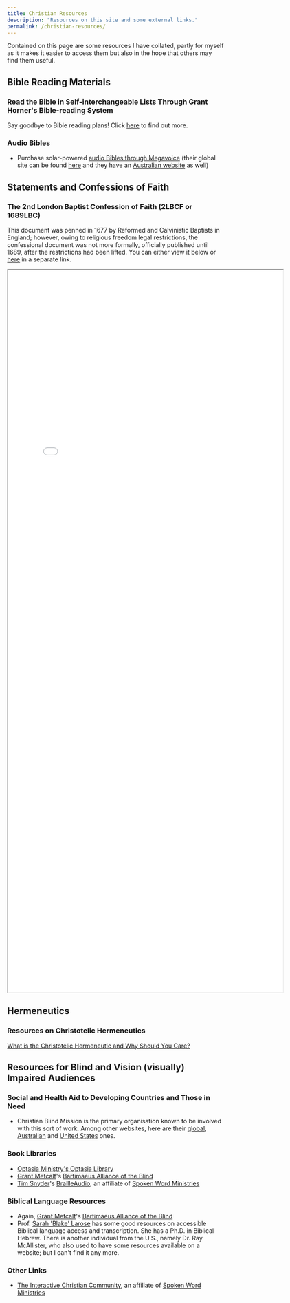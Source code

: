 ```yaml
---
title: Christian Resources
description: "Resources on this site and some external links."
permalink: /christian-resources/
---
```


Contained on this page are some resources I have collated, partly for myself as it makes it easier to access them but also in the hope that others may find them useful.

## Bible Reading Materials
### Read the Bible in Self-interchangeable Lists Through Grant Horner's Bible-reading System
Say goodbye to Bible reading plans! Click [here](/horner-ten-lists/) to find out more.

### Audio Bibles
* Purchase solar-powered [audio Bibles through Megavoice](https://megavoice.com/audio-bible/) (their global site can be found [here](https://megavoice.com) and they have an [Australian website](https://megavoice.org.au) as well)

## Statements and Confessions of Faith
### The 2nd London Baptist Confession of Faith (2LBCF or 1689LBC)
This document was penned in 1677 by Reformed and Calvinistic Baptists in England; however, owing to religious freedom legal restrictions, the confessional document was not more formally, officially published until 1689, after the restrictions had been lifted. You can either view it below or [here](/2lbcf/) in a separate link.

<iframe src="/1689lbc.html" title = "1677-89 (2nd) LBCF" width="640" height="1680"></iframe>

## Hermeneutics
### Resources on Christotelic Hermeneutics
[What is the Christotelic Hermeneutic and Why Should You Care?](https://christthetelos.wordpress.com/2014/09/26/what-is-the-christotelic-hermeneutic-and-why-should-you-care/)

## Resources for Blind and Vision (visually) Impaired Audiences
### Social and Health Aid to Developing Countries and Those in Need
* Christian Blind Mission is the primary organisation known to be involved with this sort of work. Among other websites, here are their [global](https://www.cbm.org), [Australian](https://www.cbm.org.au) and [United States](https://www.cbmus.org) ones.

### Book Libraries
* [Optasia Ministry's Optasia Library](http://www.optasiaministry.org/library.htm)
* [Grant Metcalf](http://bartimaeus.us/grantbio.html)'s [Bartimaeus Alliance of the Blind](http://bartimaeus.us/grantbio.html)
* [Tim Snyder](https://www.linkedin.com/in/tim-snyder-a8a4a634/)'s [BrailleAudio](https://brailleaudio.org/member/index.php), an affiliate of [Spoken Word Ministries](http://spokenwordministries.org)

### Biblical Language Resources
* Again, [Grant Metcalf](http://bartimaeus.us/grantbio.html)'s [Bartimaeus Alliance of the Blind](http://bartimaeus.us/grantbio.html)
* Prof. [Sarah 'Blake' Larose](https://www.sarahblakelarose.com) has some good resources on accessible Biblical language access and transcription. She has a Ph.D. in Biblical Hebrew. There is another individual from the U.S., namely Dr. Ray McAllister, who also used to have some resources available on a website; but I can't find it any more.

### Other Links
* [The Interactive Christian Community](https://iccsite.org/member/index.php), an affiliate of [Spoken Word Ministries](http://spokenwordministries.org)

